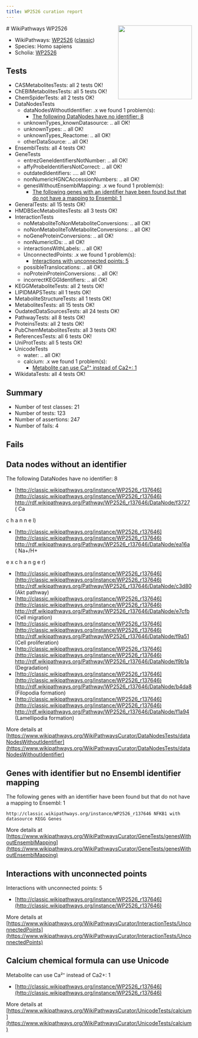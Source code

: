 ```yaml
---
title: WP2526 curation report
---
```


<img style="float: right; width: 200px" src="https://upload.wikimedia.org/wikipedia/commons/thumb/8/83/Wplogo_with_text_500.png/640px-Wplogo_with_text_500.png" />
# WikiPathways WP2526

* WikiPathways: [WP2526](https://wikipathways.org/pathways/WP2526) ([classic](https://classic.wikipathways.org/instance/WP2526))
* Species: Homo sapiens
* Scholia: [WP2526](https://scholia.toolforge.org/wikipathways/WP2526)
## Tests
* CASMetabolitesTests: all 2 tests OK!
* ChEBIMetabolitesTests: all 5 tests OK!
* ChemSpiderTests: all 2 tests OK!
* DataNodesTests
    * dataNodesWithoutIdentifier: .x we found 1 problem(s):
        * [The following DataNodes have no identifier: 8](#d2d32fa7)
    * unknownTypes_knownDatasource: .. all OK!
    * unknownTypes: .. all OK!
    * unknownTypes_Reactome: .. all OK!
    * otherDataSource: .. all OK!
* EnsemblTests: all 4 tests OK!
* GeneTests
    * entrezGeneIdentifiersNotNumber: .. all OK!
    * affyProbeIdentifiersNotCorrect: .. all OK!
    * outdatedIdentifiers: .... all OK!
    * nonNumericHGNCAccessionNumbers: .. all OK!
    * genesWithoutEnsemblMapping: .x we found 1 problem(s):
        * [The following genes with an identifier have been found but that do not have a mapping to Ensembl: 1](#40286d83)
* GeneralTests: all 15 tests OK!
* HMDBSecMetabolitesTests: all 3 tests OK!
* InteractionTests
    * noMetaboliteToNonMetaboliteConversions: .. all OK!
    * noNonMetaboliteToMetaboliteConversions: .. all OK!
    * noGeneProteinConversions: .. all OK!
    * nonNumericIDs: .. all OK!
    * interactionsWithLabels: .. all OK!
    * UnconnectedPoints: .x we found 1 problem(s):
        * [Interactions with unconnected points: 5](#35a61add)
    * possibleTranslocations: .. all OK!
    * noProteinProteinConversions: .. all OK!
    * incorrectKEGGIdentifiers: .. all OK!
* KEGGMetaboliteTests: all 2 tests OK!
* LIPIDMAPSTests: all 1 tests OK!
* MetaboliteStructureTests: all 1 tests OK!
* MetabolitesTests: all 15 tests OK!
* OudatedDataSourcesTests: all 24 tests OK!
* PathwayTests: all 8 tests OK!
* ProteinsTests: all 2 tests OK!
* PubChemMetabolitesTests: all 3 tests OK!
* ReferencesTests: all 6 tests OK!
* UniProtTests: all 5 tests OK!
* UnicodeTests
    * water: .. all OK!
    * calcium: .x we found 1 problem(s):
        * [Metabolite can use Ca²⁺ instead of Ca2+: 1](#11d84c22)
* WikidataTests: all 4 tests OK!


## Summary

* Number of test classes: 21
* Number of tests: 123
* Number of assertions: 247
* Number of fails: 4

## Fails

<a name="d2d32fa7" />

## Data nodes without an identifier

The following DataNodes have no identifier: 8

* [http://classic.wikipathways.org/instance/WP2526_r137646](http://classic.wikipathways.org/instance/WP2526_r137646) http://rdf.wikipathways.org/Pathway/WP2526_r137646/DataNode/f3727 (
Ca

c
h
a
n
n
e
l)
* [http://classic.wikipathways.org/instance/WP2526_r137646](http://classic.wikipathways.org/instance/WP2526_r137646) http://rdf.wikipathways.org/Pathway/WP2526_r137646/DataNode/ea16a (
Na+/H+

e
x
c
h
a
n
g
e
r)
* [http://classic.wikipathways.org/instance/WP2526_r137646](http://classic.wikipathways.org/instance/WP2526_r137646) http://rdf.wikipathways.org/Pathway/WP2526_r137646/DataNode/c3d80 (Akt
pathway)
* [http://classic.wikipathways.org/instance/WP2526_r137646](http://classic.wikipathways.org/instance/WP2526_r137646) http://rdf.wikipathways.org/Pathway/WP2526_r137646/DataNode/e7cfb (Cell migration)
* [http://classic.wikipathways.org/instance/WP2526_r137646](http://classic.wikipathways.org/instance/WP2526_r137646) http://rdf.wikipathways.org/Pathway/WP2526_r137646/DataNode/f9a51 (Cell proliferation)
* [http://classic.wikipathways.org/instance/WP2526_r137646](http://classic.wikipathways.org/instance/WP2526_r137646) http://rdf.wikipathways.org/Pathway/WP2526_r137646/DataNode/f9b1a (Degradation)
* [http://classic.wikipathways.org/instance/WP2526_r137646](http://classic.wikipathways.org/instance/WP2526_r137646) http://rdf.wikipathways.org/Pathway/WP2526_r137646/DataNode/b4da8 (Filopodia
formation)
* [http://classic.wikipathways.org/instance/WP2526_r137646](http://classic.wikipathways.org/instance/WP2526_r137646) http://rdf.wikipathways.org/Pathway/WP2526_r137646/DataNode/f1a94 (Lamellipodia
formation)


More details at [https://www.wikipathways.org/WikiPathwaysCurator/DataNodesTests/dataNodesWithoutIdentifier](https://www.wikipathways.org/WikiPathwaysCurator/DataNodesTests/dataNodesWithoutIdentifier)

<a name="40286d83" />

## Genes with identifier but no Ensembl identifier mapping

The following genes with an identifier have been found but that do not have a mapping to Ensembl: 1
```
http://classic.wikipathways.org/instance/WP2526_r137646 NFKB1 with datasource KEGG Genes
```

More details at [https://www.wikipathways.org/WikiPathwaysCurator/GeneTests/genesWithoutEnsemblMapping](https://www.wikipathways.org/WikiPathwaysCurator/GeneTests/genesWithoutEnsemblMapping)

<a name="35a61add" />

## Interactions with unconnected points

Interactions with unconnected points: 5

* [http://classic.wikipathways.org/instance/WP2526_r137646](http://classic.wikipathways.org/instance/WP2526_r137646)


More details at [https://www.wikipathways.org/WikiPathwaysCurator/InteractionTests/UnconnectedPoints](https://www.wikipathways.org/WikiPathwaysCurator/InteractionTests/UnconnectedPoints)

<a name="11d84c22" />

## Calcium chemical formula can use Unicode

Metabolite can use Ca²⁺ instead of Ca2+: 1

* [http://classic.wikipathways.org/instance/WP2526_r137646](http://classic.wikipathways.org/instance/WP2526_r137646)


More details at [https://www.wikipathways.org/WikiPathwaysCurator/UnicodeTests/calcium](https://www.wikipathways.org/WikiPathwaysCurator/UnicodeTests/calcium)

